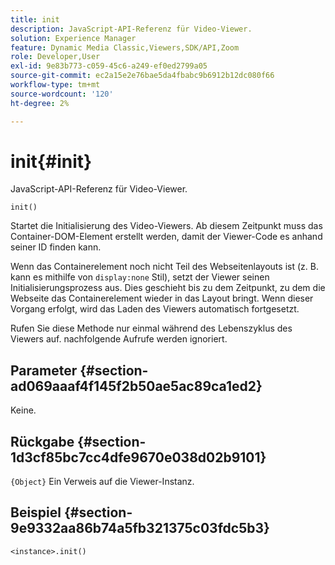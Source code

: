 ```yaml
---
title: init
description: JavaScript-API-Referenz für Video-Viewer.
solution: Experience Manager
feature: Dynamic Media Classic,Viewers,SDK/API,Zoom
role: Developer,User
exl-id: 9e83b773-c059-45c6-a249-ef0ed2799a05
source-git-commit: ec2a15e2e76bae5da4fbabc9b6912b12dc080f66
workflow-type: tm+mt
source-wordcount: '120'
ht-degree: 2%

---
```


# init{#init}

JavaScript-API-Referenz für Video-Viewer.

`init()`

Startet die Initialisierung des Video-Viewers. Ab diesem Zeitpunkt muss das Container-DOM-Element erstellt werden, damit der Viewer-Code es anhand seiner ID finden kann.

Wenn das Containerelement noch nicht Teil des Webseitenlayouts ist (z. B. kann es mithilfe von `display:none` Stil), setzt der Viewer seinen Initialisierungsprozess aus. Dies geschieht bis zu dem Zeitpunkt, zu dem die Webseite das Containerelement wieder in das Layout bringt. Wenn dieser Vorgang erfolgt, wird das Laden des Viewers automatisch fortgesetzt.

Rufen Sie diese Methode nur einmal während des Lebenszyklus des Viewers auf. nachfolgende Aufrufe werden ignoriert.

## Parameter {#section-ad069aaaf4f145f2b50ae5ac89ca1ed2}

Keine.

## Rückgabe {#section-1d3cf85bc7cc4dfe9670e038d02b9101}

`{Object}` Ein Verweis auf die Viewer-Instanz.

## Beispiel {#section-9e9332aa86b74a5fb321375c03fdc5b3}

```
<instance>.init()
```
